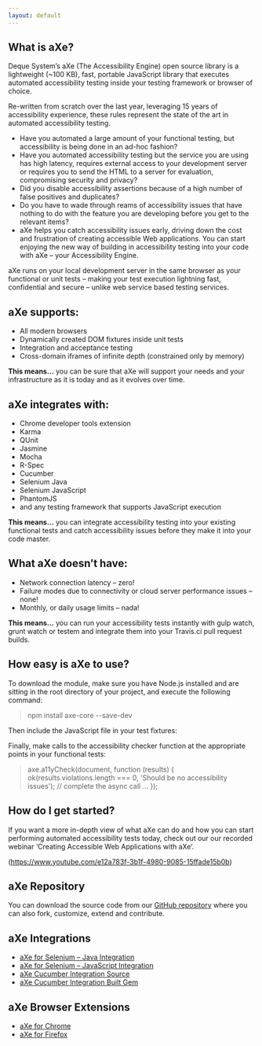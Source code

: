 ```yaml
---
layout: default
---
```

<!-- Manifesto, About Deque and Deque products -->

## What is aXe?
Deque System’s aXe (The Accessibility Engine) open source library is a lightweight (~100 KB), fast, portable JavaScript library that executes automated accessibility testing inside your testing framework or browser of choice.

Re-written from scratch over the last year, leveraging 15 years of accessibility experience, these rules represent the state of the art in automated accessibility testing.

  * Have you automated a large amount of your functional testing, but accessibility is being done in an ad-hoc fashion?
  * Have you automated accessibility testing but the service you are using has high latency, requires external access to your development server or requires you to send the HTML to a server for evaluation, compromising security and privacy?
  * Did you disable accessibility assertions because of a high number of false positives and duplicates?
  * Do you have to wade through reams of accessibility issues that have nothing to do with the feature you are developing before you get to the relevant items?
  * aXe helps you catch accessibility issues early, driving down the cost and frustration of creating accessible Web applications. You can start enjoying the new way of building in accessibility testing into your code with aXe  – your Accessibility Engine.

aXe runs on your local development server in the same browser as your functional or unit tests – making your test execution lightning fast, confidential and secure – unlike web service based testing services.

## aXe supports:
* All modern browsers
* Dynamically created DOM fixtures inside unit tests
* Integration and acceptance testing
* Cross-domain iframes of infinite depth (constrained only by memory)

**This means…** you can be sure that aXe will support your needs and your infrastructure as it is today and as it evolves over time.

## aXe integrates with:
* Chrome developer tools extension
* Karma
* QUnit
* Jasmine
* Mocha
* R-Spec
* Cucumber
* Selenium Java
* Selenium JavaScript
* PhantomJS
* and any testing framework that supports JavaScript execution

**This means…** you can integrate accessibility testing into your existing functional tests and catch accessibility issues before they make it into your code master.

## What aXe doesn’t have:
* Network connection latency – zero!
* Failure modes due to connectivity or cloud server performance issues – none!
* Monthly, or daily usage limits – nada!

**This means…** you can run your accessibility tests instantly with gulp watch, grunt watch or testem and integrate them into your Travis.ci pull request builds.

## How easy is aXe to use?
To download the module, make sure you have Node.js installed and are sitting in the root directory of your project, and execute the following command:

>npm install axe-core --save-dev

Then include the JavaScript file in your test fixtures:

> <script src="node_modules/axe-core/axe.min.js"></script>

Finally, make calls to the accessibility checker function at the appropriate points in your functional tests:

>axe.a11yCheck(document, function (results) {
ok(results.violations.length === 0, 'Should be no accessibility issues');
// complete the async call
...
});

## How do I get started?
If you want a more in-depth view of what aXe can do and how you can start performing automated accessibility tests today, check out our our recorded webinar ‘Creating Accessible Web Applications with aXe’.

(https://www.youtube.com/e12a783f-3b1f-4980-9085-15ffade15b0b)


## aXe Repository
You can download the source code from our [GitHub repository](https://github.com/dequelabs/axe-core) where you can also fork, customize, extend and contribute.

## aXe Integrations
* [aXe for Selenium – Java Integration](https://github.com/dequelabs/axe-selenium-java)
* [aXe for Selenium – JavaScript Integration](https://github.com/dequelabs/axe-webdriverjs)
* [aXe Cucumber Integration Source](https://github.com/dequelabs/axe-matchers)
* [aXe Cucumber Integration Built Gem](https://rubygems.org/gems/axe-matchers/)

## aXe Browser Extensions
* [aXe for Chrome](https://chrome.google.com/webstore/detail/axe/lhdoppojpmngadmnindnejefpokejbdd)
* [aXe for Firefox](https://addons.mozilla.org/en-us/firefox/addon/axe-devtools/)